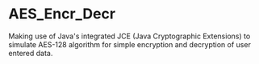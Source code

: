 # AES_Encr_Decr
Making use of Java's integrated JCE (Java Cryptographic Extensions) to simulate AES-128 algorithm for simple encryption and decryption of user entered data.
